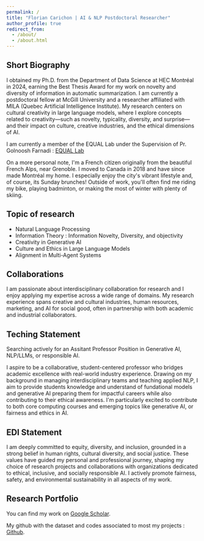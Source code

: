 ```yaml
---
permalink: /
title: "Florian Carichon | AI & NLP Postdoctoral Researcher"
author_profile: true
redirect_from: 
  - /about/
  - /about.html
---
```



Short Biography
------
I obtained my Ph.D. from the Department of Data Science at HEC Montréal in 2024, earning the Best Thesis Award for my work on novelty and diversity of information in automatic summarization. I am currently a postdoctoral fellow at McGill University and a researcher affiliated with MILA (Quebec Artificial Intelligence Institute). My research centers on cultural creativity in large language models, where I explore concepts related to creativity—such as novelty, typicality, diversity, and surprise—and their impact on culture, creative industries, and the ethical dimensions of AI.

I am currently a member of the EQUAL Lab under the Supervision of Pr. Golnoosh Farnadi : [EQUAL Lab](https://gfarnadi.github.io/student.html)

On a more personal note, I'm a French citizen originally from the beautiful French Alps, near Grenoble. I moved to Canada in 2018 and have since made Montréal my home. I especially enjoy the city's vibrant lifestyle and, of course, its Sunday brunches! Outside of work, you'll often find me riding my bike, playing badminton, or making the most of winter with plenty of skiing.

Topic of research
------
- Natural Language Processing
- Information Theory : Information Novelty, Diversity, and objectivity
- Creativity in Generative AI
- Culture and Ethics in Large Language Models
- Alignment in Multi-Agent Systems

Collaborations
------
I am passionate about interdisciplinary collaboration for research and I enjoy applying my expertise across a wide range of domains. 
My research experience spans creative and cultural industries, human resources, marketing, and AI for social good, often in partnership with both academic and industrial collaborators. 

Teching Statement
------
Searching actively for an Assitant Professor Position in Generative AI, NLP/LLMs, or responsible AI.

I aspire to be a collaborative, student-centered professor who bridges academic excellence with real-world industry experience. Drawing on my background in managing interdisciplinary teams and teaching applied NLP, I aim to provide students knowledge and understand of fundational models and generative AI preparing them for impactful careers while also contributing to their ethical awareness. I'm particularly excited to contribute to both core computing courses and emerging topics like generative AI, or fairness and ethics in AI.

EDI Statement
------
I am deeply committed to equity, diversity, and inclusion, grounded in a strong belief in human rights, cultural diversity, and social justice. These values have guided my personal and professional journey, shaping my choice of research projects and collaborations with organizations dedicated to ethical, inclusive, and socially responsible AI. I actively promote fairness, safety, and environmental sustainability in all aspects of my work.


Research Portfolio
------
You can find my work on [Google Scholar](https://scholar.google.com/citations?user=i8GPsd4AAAAJ&hl).

My github with the dataset and codes associated to most my projects : [Github](https://github.com/fcarichon/).
